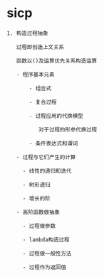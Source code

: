 

# sicp

    1. 构造过程抽象
       
       过程即创造上文关系
       
       函数以()及运算优先关系构造运算
       
       - 程序基本元素
       
           - 组合式
       
           - 复合过程
       
           - 过程应用的代换模型
             
              对于过程的形参代换过程
       
           - 条件表达式和谓词
       
       - 过程与它们产生的计算
         
         - 线性的递归和迭代
         
         - 树形递归
         
         - 增长的阶
     
       - 高阶函数做抽象
         
         - 过程做参数
         
         - lambda构造过程
         
         - 过程做一般性方法
         
         - 过程作为返回值
